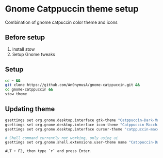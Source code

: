 # Gnome Catppuccin theme setup

Combination of gnome catpuccin color theme and icons

## Before setup
1. Install stow
2. Setup Gnome tweaks

## Setup
```bash
cd ~ &&
git clone https://github.com/An0nymusA/gnome-catppuccin.git &&
cd gnome-catppuccin &&
stow theme
```

## Updating theme
```bash
gsettings set org.gnome.desktop.interface gtk-theme "Catppuccin-Dark-Macchiato" &&
gsettings set org.gnome.desktop.interface icon-theme "Catppuccin-Macchiato" &&
gsettings set org.gnome.desktop.interface cursor-theme "catppuccin-macchiato-dark-cursors"
```
```bash
# Shell command currently not working, only using ui
gsettings set org.gnome.shell.extensions.user-theme name "Catppuccin-Dark-Macchiato"
```
```
ALT + F2, then type `r` and press Enter.
```